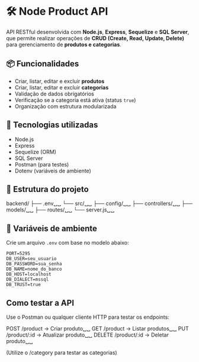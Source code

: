 # 🛠️ Node Product API

API RESTful desenvolvida com **Node.js**, **Express**, **Sequelize** e **SQL Server**, que permite realizar operações de **CRUD (Create, Read, Update, Delete)** para gerenciamento de **produtos e categorias**.

## 📦 Funcionalidades

- Criar, listar, editar e excluir **produtos**
- Criar, listar, editar e excluir **categorias**
- Validação de dados obrigatórios
- Verificação se a categoria está ativa (status `true`)
- Organização com estrutura modularizada

## 🚀 Tecnologias utilizadas

- Node.js
- Express
- Sequelize (ORM)
- SQL Server
- Postman (para testes)
- Dotenv (variáveis de ambiente)

## 📁 Estrutura do projeto

backend/
  ├── .env␣␣
  └── src/␣␣
        ├── config/␣␣
        ├── controllers/␣␣
        ├── models/␣␣
        ├── routes/␣␣
        └── server.js␣␣

## 🔐 Variáveis de ambiente

Crie um arquivo `.env` com base no modelo abaixo:

```env
PORT=5295
DB_USER=seu_usuario
DB_PASSWORD=sua_senha
DB_NAME=nome_do_banco
DB_HOST=localhost
DB_DIALECT=mssql
DB_TRUST=true
```

## Como testar a API

Use o Postman ou qualquer cliente HTTP para testar os endpoints:

POST /product → Criar produto␣␣
GET /product → Listar produtos␣␣
PUT /product/:id → Atualizar produto␣␣
DELETE /product/:id → Deletar produto␣␣

(Utilize o /category para testar as categorias)

